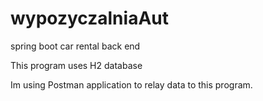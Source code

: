 # wypozyczalniaAut
spring boot car rental back end

This program uses H2 database

Im using Postman application to relay data to this program. 

